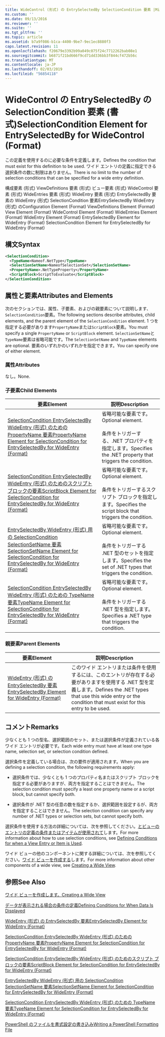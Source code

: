 ```yaml
---
title: WideControl (形式) の EntrySelectedBy SelectionCondition 要素 |Microsoft Docs
ms.custom: ''
ms.date: 09/13/2016
ms.reviewer: ''
ms.suite: ''
ms.tgt_pltfrm: ''
ms.topic: article
ms.assetid: b7a9f086-b1ca-4400-9be7-9ec1ec8880f3
caps.latest.revision: 11
ms.openlocfilehash: f20679e3392b99a049c075f24c7712262bab08e1
ms.sourcegitcommit: b6871f21bd666f9cd71dd336bb3f844cf472b56c
ms.translationtype: MT
ms.contentlocale: ja-JP
ms.lasthandoff: 02/03/2019
ms.locfileid: "56854118"
---
```

# <a name="selectioncondition-element-for-entryselectedby-for-widecontrol-format"></a><span data-ttu-id="3fbd6-102">WideControl の EntrySelectedBy の SelectionCondition 要素 (書式)</span><span class="sxs-lookup"><span data-stu-id="3fbd6-102">SelectionCondition Element for EntrySelectedBy for WideControl (Format)</span></span>

<span data-ttu-id="3fbd6-103">この定義を使用するのに必要な条件を定義します。</span><span class="sxs-lookup"><span data-stu-id="3fbd6-103">Defines the condition that must exist for this definition to be used.</span></span> <span data-ttu-id="3fbd6-104">ワイド エントリの定義に指定できる選択条件の数に制限はありません。</span><span class="sxs-lookup"><span data-stu-id="3fbd6-104">There is no limit to the number of selection conditions that can be specified for a wide entry definition.</span></span>

<span data-ttu-id="3fbd6-105">構成要素 (形式) ViewDefinitions 要素 (形式) ビュー要素 (形式) WideControl 要素 (形式) WideEntries 要素 (形式) WideEntry 要素 (形式) EntrySelectedBy 要素の WideEntry (形式) SelectionCondition 要素EntrySelectedBy WideEntry (形式) の</span><span class="sxs-lookup"><span data-stu-id="3fbd6-105">Configuration Element (Format) ViewDefinitions Element (Format) View Element (Format) WideControl Element (Format) WideEntries Element (Format) WideEntry Element (Format) EntrySelectedBy Element for WideEntry (Format) SelectionCondition Element for EntrySelectedBy for WideEntry (Format)</span></span>

## <a name="syntax"></a><span data-ttu-id="3fbd6-106">構文</span><span class="sxs-lookup"><span data-stu-id="3fbd6-106">Syntax</span></span>

```xml
<SelectionCondition>
  <TypeName>Nameof.NetType</TypeName>
  <SelectionSetName>NameofSelectionSet</SelectionSetName>
  <PropertyName>.NetTypeProperty</PropertyName>
  <ScriptBlock>ScriptToEvaluate</ScriptBlock>
</SelectionCondition>
```

## <a name="attributes-and-elements"></a><span data-ttu-id="3fbd6-107">属性と要素</span><span class="sxs-lookup"><span data-stu-id="3fbd6-107">Attributes and Elements</span></span>

<span data-ttu-id="3fbd6-108">次のセクションでは、属性、子要素、およびの親要素について説明します、`SelectionCondition`要素。</span><span class="sxs-lookup"><span data-stu-id="3fbd6-108">The following sections describe attributes, child elements, and the parent element of the `SelectionCondition` element.</span></span> <span data-ttu-id="3fbd6-109">1 つを指定する必要があります`PropertyName`または`ScriptBlock`要素。</span><span class="sxs-lookup"><span data-stu-id="3fbd6-109">You must specify a single `PropertyName` or `ScriptBlock` element.</span></span> <span data-ttu-id="3fbd6-110">`SelectionSetName`と`TypeName`要素は省略可能です。</span><span class="sxs-lookup"><span data-stu-id="3fbd6-110">The `SelectionSetName` and `TypeName` elements are optional.</span></span> <span data-ttu-id="3fbd6-111">要素のいずれかのいずれかを指定できます。</span><span class="sxs-lookup"><span data-stu-id="3fbd6-111">You can specify one of either element.</span></span>

### <a name="attributes"></a><span data-ttu-id="3fbd6-112">属性</span><span class="sxs-lookup"><span data-stu-id="3fbd6-112">Attributes</span></span>

<span data-ttu-id="3fbd6-113">なし。</span><span class="sxs-lookup"><span data-stu-id="3fbd6-113">None.</span></span>

### <a name="child-elements"></a><span data-ttu-id="3fbd6-114">子要素</span><span class="sxs-lookup"><span data-stu-id="3fbd6-114">Child Elements</span></span>

|<span data-ttu-id="3fbd6-115">要素</span><span class="sxs-lookup"><span data-stu-id="3fbd6-115">Element</span></span>|<span data-ttu-id="3fbd6-116">説明</span><span class="sxs-lookup"><span data-stu-id="3fbd6-116">Description</span></span>|
|-------------|-----------------|
|[<span data-ttu-id="3fbd6-117">SelectionCondition EntrySelectedBy WideEntry (形式) のための PropertyName 要素</span><span class="sxs-lookup"><span data-stu-id="3fbd6-117">PropertyName Element for SelectionCondition for EntrySelectedBy for WideEntry (Format)</span></span>](./propertyname-element-for-selectioncondition-for-entryselectedby-for-wideentry-format.md)|<span data-ttu-id="3fbd6-118">省略可能な要素です。</span><span class="sxs-lookup"><span data-stu-id="3fbd6-118">Optional element.</span></span><br /><br /> <span data-ttu-id="3fbd6-119">条件をトリガーする、.NET プロパティを指定します。</span><span class="sxs-lookup"><span data-stu-id="3fbd6-119">Specifies the .NET property that triggers the condition.</span></span>|
|[<span data-ttu-id="3fbd6-120">SelectionCondition EntrySelectedBy WideEntry (形式) のためのスクリプト ブロックの要素</span><span class="sxs-lookup"><span data-stu-id="3fbd6-120">ScriptBlock Element for SelectionCondition for EntrySelectedBy for WideEntry (Format)</span></span>](./scriptblock-element-for-selectioncondition-for-entryselectedby-for-widecontrol-format.md)|<span data-ttu-id="3fbd6-121">省略可能な要素です。</span><span class="sxs-lookup"><span data-stu-id="3fbd6-121">Optional element.</span></span><br /><br /> <span data-ttu-id="3fbd6-122">条件をトリガーするスクリプト ブロックを指定します。</span><span class="sxs-lookup"><span data-stu-id="3fbd6-122">Specifies the script block that triggers the condition.</span></span>|
|[<span data-ttu-id="3fbd6-123">EntrySelectedBy WideEntry (形式) 用の SelectionCondition SelectionSetName 要素</span><span class="sxs-lookup"><span data-stu-id="3fbd6-123">SelectionSetName Element for SelectionCondition for EntrySelectedBy for WideEntry (Format)</span></span>](./selectionsetname-element-for-selectioncondition-for-entryselectedby-for-wideentry-format.md)|<span data-ttu-id="3fbd6-124">省略可能な要素です。</span><span class="sxs-lookup"><span data-stu-id="3fbd6-124">Optional element.</span></span><br /><br /> <span data-ttu-id="3fbd6-125">条件をトリガーする .NET 型のセットを指定します。</span><span class="sxs-lookup"><span data-stu-id="3fbd6-125">Specifies the set of .NET types that triggers the condition.</span></span>|
|[<span data-ttu-id="3fbd6-126">SelectionCondition EntrySelectedBy WideEntry (形式) のための TypeName 要素</span><span class="sxs-lookup"><span data-stu-id="3fbd6-126">TypeName Element for SelectionCondition for EntrySelectedBy for WideEntry (Format)</span></span>](./typename-element-for-selectioncondition-for-entryselectedby-for-widecontrol-format.md)|<span data-ttu-id="3fbd6-127">省略可能な要素です。</span><span class="sxs-lookup"><span data-stu-id="3fbd6-127">Optional element.</span></span><br /><br /> <span data-ttu-id="3fbd6-128">条件をトリガーする .NET 型を指定します。</span><span class="sxs-lookup"><span data-stu-id="3fbd6-128">Specifies a .NET type that triggers the condition.</span></span>|

### <a name="parent-elements"></a><span data-ttu-id="3fbd6-129">親要素</span><span class="sxs-lookup"><span data-stu-id="3fbd6-129">Parent Elements</span></span>

|<span data-ttu-id="3fbd6-130">要素</span><span class="sxs-lookup"><span data-stu-id="3fbd6-130">Element</span></span>|<span data-ttu-id="3fbd6-131">説明</span><span class="sxs-lookup"><span data-stu-id="3fbd6-131">Description</span></span>|
|-------------|-----------------|
|[<span data-ttu-id="3fbd6-132">WideEntry (形式) の EntrySelectedBy 要素</span><span class="sxs-lookup"><span data-stu-id="3fbd6-132">EntrySelectedBy Element for WideEntry (Format)</span></span>](./entryselectedby-element-for-wideentry-format.md)|<span data-ttu-id="3fbd6-133">このワイド エントリまたは条件を使用するには、このエントリが存在する必要がありますを使用する .NET 型を定義します。</span><span class="sxs-lookup"><span data-stu-id="3fbd6-133">Defines the .NET types that use this wide entry or the condition that must exist for this entry to be used.</span></span>|

## <a name="remarks"></a><span data-ttu-id="3fbd6-134">コメント</span><span class="sxs-lookup"><span data-stu-id="3fbd6-134">Remarks</span></span>

<span data-ttu-id="3fbd6-135">少なくとも 1 つの型名、選択範囲のセット、または選択条件が定義されている各ワイド エントリが必要です。</span><span class="sxs-lookup"><span data-stu-id="3fbd6-135">Each wide entry must have at least one type name, selection set, or selection condition defined.</span></span>

<span data-ttu-id="3fbd6-136">選択条件を定義している場合は、次の要件が適用されます。</span><span class="sxs-lookup"><span data-stu-id="3fbd6-136">When you are defining a selection condition, the following requirements apply:</span></span>

- <span data-ttu-id="3fbd6-137">選択条件では、少なくとも 1 つのプロパティ名またはスクリプト ブロックを指定する必要がありますが、両方を指定することはできません。</span><span class="sxs-lookup"><span data-stu-id="3fbd6-137">The selection condition must specify a least one property name or a script block, but cannot specify both.</span></span>

- <span data-ttu-id="3fbd6-138">選択条件が .NET 型の任意の数を指定するか、選択範囲を設定するが、両方を指定することはできません。</span><span class="sxs-lookup"><span data-stu-id="3fbd6-138">The selection condition can specify any number of .NET types or selection sets, but cannot specify both.</span></span>

<span data-ttu-id="3fbd6-139">選択条件を使用する方法の詳細については、次を参照してください。[とビューのエントリの定義の条件またはアイテムが使用されて](./defining-conditions-for-displaying-data.md)します。</span><span class="sxs-lookup"><span data-stu-id="3fbd6-139">For more information about how to use selection conditions, see [Defining Conditions for when a View Entry or Item is Used](./defining-conditions-for-displaying-data.md).</span></span>

<span data-ttu-id="3fbd6-140">ワイド ビューの他のコンポーネントに関する詳細については、次を参照してください。[ワイド ビューを作成する](./creating-a-wide-view.md)します。</span><span class="sxs-lookup"><span data-stu-id="3fbd6-140">For more information about other components of a wide view, see [Creating a Wide View](./creating-a-wide-view.md).</span></span>

## <a name="see-also"></a><span data-ttu-id="3fbd6-141">参照</span><span class="sxs-lookup"><span data-stu-id="3fbd6-141">See Also</span></span>

[<span data-ttu-id="3fbd6-142">ワイド ビューを作成します。</span><span class="sxs-lookup"><span data-stu-id="3fbd6-142">Creating a Wide View</span></span>](./creating-a-wide-view.md)

[<span data-ttu-id="3fbd6-143">データが表示される場合の条件の定義</span><span class="sxs-lookup"><span data-stu-id="3fbd6-143">Defining Conditions for When Data Is Displayed</span></span>](./defining-conditions-for-displaying-data.md)

[<span data-ttu-id="3fbd6-144">WideEntry (形式) の EntrySelectedBy 要素</span><span class="sxs-lookup"><span data-stu-id="3fbd6-144">EntrySelectedBy Element for WideEntry (Format)</span></span>](./entryselectedby-element-for-wideentry-format.md)

[<span data-ttu-id="3fbd6-145">SelectionCondition EntrySelectedBy WideEntry (形式) のための PropertyName 要素</span><span class="sxs-lookup"><span data-stu-id="3fbd6-145">PropertyName Element for SelectionCondition for EntrySelectedBy for WideEntry (Format)</span></span>](./propertyname-element-for-selectioncondition-for-entryselectedby-for-wideentry-format.md)

[<span data-ttu-id="3fbd6-146">SelectionCondition EntrySelectedBy WideEntry (形式) のためのスクリプト ブロックの要素</span><span class="sxs-lookup"><span data-stu-id="3fbd6-146">ScriptBlock Element for SelectionCondition for EntrySelectedBy for WideEntry (Format)</span></span>](./scriptblock-element-for-selectioncondition-for-entryselectedby-for-widecontrol-format.md)

[<span data-ttu-id="3fbd6-147">EntrySelectedBy WideEntry (形式) 用の SelectionCondition SelectionSetName 要素</span><span class="sxs-lookup"><span data-stu-id="3fbd6-147">SelectionSetName Element for SelectionCondition for EntrySelectedBy for WideEntry (Format)</span></span>](./selectionsetname-element-for-selectioncondition-for-entryselectedby-for-wideentry-format.md)

[<span data-ttu-id="3fbd6-148">SelectionCondition EntrySelectedBy WideEntry (形式) のための TypeName 要素</span><span class="sxs-lookup"><span data-stu-id="3fbd6-148">TypeName Element for SelectionCondition for EntrySelectedBy for WideEntry (Format)</span></span>](./typename-element-for-selectioncondition-for-entryselectedby-for-widecontrol-format.md)

[<span data-ttu-id="3fbd6-149">PowerShell のファイルを書式設定の書き込み</span><span class="sxs-lookup"><span data-stu-id="3fbd6-149">Writing a PowerShell Formatting File</span></span>](./writing-a-powershell-formatting-file.md)
